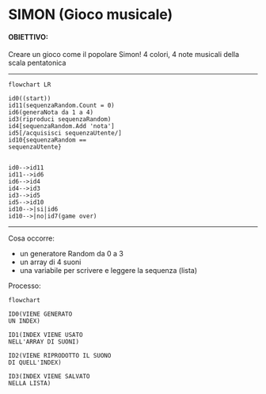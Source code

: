 # SIMON (Gioco musicale)

#### OBIETTIVO:
Creare un gioco come il popolare Simon! 4 colori, 4 note musicali della scala pentatonica

---
```mermaid
flowchart LR

id0((start))
id11(sequenzaRandom.Count = 0)
id6(generaNota da 1 a 4)
id3(riproduci sequenzaRandom)
id4[sequenzaRandom.Add 'nota']
id5[/acquisisci sequenzaUtente/]
id10{sequenzaRandom == 
sequenzaUtente}


id0-->id11
id11-->id6
id6-->id4
id4-->id3
id3-->id5
id5-->id10
id10-->|si|id6
id10-->|no|id7(game over)
```
---

Cosa occorre:
- un generatore Random da 0 a 3
- un array di 4 suoni
- una variabile per scrivere e leggere la sequenza (lista)

Processo:
```mermaid
flowchart

ID0(VIENE GENERATO
UN INDEX)

ID1(INDEX VIENE USATO
NELL'ARRAY DI SUONI)

ID2(VIENE RIPRODOTTO IL SUONO
DI QUELL'INDEX)

ID3(INDEX VIENE SALVATO
NELLA LISTA)

```
